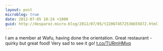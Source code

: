```yaml
---
layout: post
microblog: true
date: 2012-07-05 10:24 +1000
guid: http://desparoz.micro.blog/2012/07/05/t220674572536655872.html
---
```

I am a member at Wafu, having done the orientation. Great restaurant - quirky but great food! Very sad to see it go! [t.co/TURmHMvq](http://t.co/TURmHMvq)
